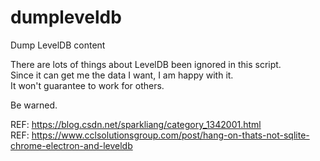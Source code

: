 # dumpleveldb
Dump LevelDB content

There are lots of things about LevelDB been ignored in this script.</br>
Since it can get me the data I want, I am happy with it.</br>
It won't guarantee to work for others.</br>


Be warned.

REF: https://blog.csdn.net/sparkliang/category_1342001.html</br>
REF: https://www.cclsolutionsgroup.com/post/hang-on-thats-not-sqlite-chrome-electron-and-leveldb
